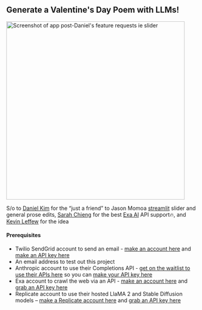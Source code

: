 ## Generate a Valentine's Day Poem with LLMs!

<img width="470" alt="Screenshot of app post-Daniel's feature requests ie slider" src="https://github.com/elizabethsiegle/vdaypoem-generator-anthropic-sendgrid/assets/8932430/11ff1a9a-283c-4558-877e-0443546f429f">

S/o to [Daniel Kim](https://www.twitter.com/learnwdaniel) for the “just a friend” to Jason Momoa [streamlit](twitter.com/streamlit) slider and general prose edits, [Sarah Chieng](twitter.com/SarahChieng) for the best [Exa AI](https://twitter.com/ExaAILabs) API support🔥, and [Kevin Leffew](https://twitter.com/kleffew94) for the idea


#### Prerequisites
- Twilio SendGrid account to send an email - [make an account here](https://signup.sendgrid.com/) and [make an API key here](https://app.sendgrid.com/settings/api_keys) 
- An email address to test out this project 
- Anthropic account to use their Completions API - [get on the waitlist to use their APIs here](https://www.anthropic.com/earlyaccess) so you can [make your API key here](https://console.anthropic.com/settings/keys) 
- Exa account to crawl the web via an API - [make an account here](https://dashboard.exa.ai/login) and [grab an API key here](https://dashboard.exa.ai/overview)
- Replicate account to use their hosted LlaMA 2 and Stable Diffusion models – [make a Replicate account here](https://replicate.com/signin?next=/) and [grab an API key here](https://replicate.com/account/api-tokens)
